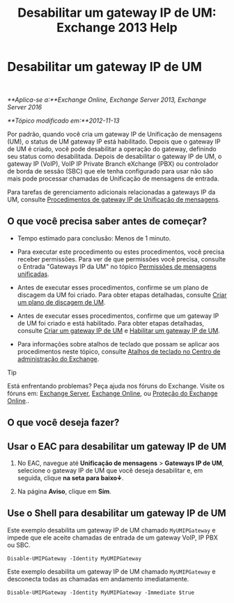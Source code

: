 ﻿---
title: 'Desabilitar um gateway IP de UM: Exchange 2013 Help'
TOCTitle: Desabilitar um gateway IP de UM
ms:assetid: fe3a8797-1230-49cb-a839-ccec238266b6
ms:mtpsurl: https://technet.microsoft.com/pt-br/library/Bb125257(v=EXCHG.150)
ms:contentKeyID: 50487095
ms.date: 05/22/2018
mtps_version: v=EXCHG.150
ms.translationtype: MT
---

# Desabilitar um gateway IP de UM

 

_**Aplica-se a:**Exchange Online, Exchange Server 2013, Exchange Server 2016_

_**Tópico modificado em:**2012-11-13_

Por padrão, quando você cria um gateway IP de Unificação de mensagens (UM), o status de UM gateway IP está habilitado. Depois que o gateway IP de UM é criado, você pode desabilitar a operação do gateway, definindo seu status como desabilitada. Depois de desabilitar o gateway IP de UM, o gateway IP (VoIP), VoIP IP Private Branch eXchange (PBX) ou controlador de borda de sessão (SBC) que ele tenha configurado para usar não são mais pode processar chamadas de Unificação de mensagens de entrada.

Para tarefas de gerenciamento adicionais relacionadas a gateways IP da UM, consulte [Procedimentos de gateway IP de Unificação de mensagens](um-ip-gateway-procedures-exchange-2013-help.md).

## O que você precisa saber antes de começar?

  - Tempo estimado para conclusão: Menos de 1 minuto.

  - Para executar este procedimento ou estes procedimentos, você precisa receber permissões. Para ver de que permissões você precisa, consulte o Entrada "Gateways IP da UM" no tópico [Permissões de mensagens unificadas](unified-messaging-permissions-exchange-2013-help.md).

  - Antes de executar esses procedimentos, confirme se um plano de discagem da UM foi criado. Para obter etapas detalhadas, consulte [Criar um plano de discagem de UM](create-a-um-dial-plan-exchange-2013-help.md).

  - Antes de executar esses procedimentos, confirme que um gateway IP de UM foi criado e está habilitado. Para obter etapas detalhadas, consulte [Criar um gateway IP de UM](create-a-um-ip-gateway-exchange-2013-help.md) e [Habilitar um gateway IP de UM](enable-a-um-ip-gateway-exchange-2013-help.md).

  - Para informações sobre atalhos de teclado que possam se aplicar aos procedimentos neste tópico, consulte [Atalhos de teclado no Centro de administração do Exchange](keyboard-shortcuts-in-the-exchange-admin-center-exchange-online-protection-help.md).


> [!TIP]
> Está enfrentando problemas? Peça ajuda nos fóruns do Exchange. Visite os fóruns em: <A href="https://go.microsoft.com/fwlink/p/?linkid=60612">Exchange Server</A>, <A href="https://go.microsoft.com/fwlink/p/?linkid=267542">Exchange Online</A>, ou <A href="https://go.microsoft.com/fwlink/p/?linkid=285351">Proteção do Exchange Online</A>..



## O que você deseja fazer?

## Usar o EAC para desabilitar um gateway IP de UM

1.  No EAC, navegue até **Unificação de mensagens** \> **Gateways IP de UM**, selecione o gateway IP de UM que você deseja desabilitar e, em seguida, clique **na seta para baixo**![Ícone Seta para baixo](images/JJ150576.ef5ca57d-a033-457b-bd92-6361877c33d0(EXCHG.150).gif "Ícone Seta para baixo").

2.  Na página **Aviso**, clique em **Sim**.

## Use o Shell para desabilitar um gateway IP de UM

Este exemplo desabilita um gateway IP de UM chamado `MyUMIPGateway` e impede que ele aceite chamadas de entrada de um gateway VoIP, IP PBX ou SBC.

    Disable-UMIPGateway -Identity MyUMIPGateway

Este exemplo desabilita um gateway IP de UM chamado `MyUMIPGateway` e desconecta todas as chamadas em andamento imediatamente.

    Disable-UMIPGateway -Identity MyUMIPGateway -Immediate $true

